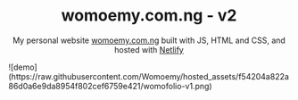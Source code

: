 <h1 align="center">
    womoemy.com.ng - v2
</h1>
<p align="center">
    My personal website <a href="https://womoemy.com.ng/" target="_blank">womoemy.com.ng</a>
    built with JS, HTML and CSS, 
    and hosted with <a href="https://www.netlify.com/" target="_blank">Netlify</a>
</p>
![demo](https://raw.githubusercontent.com/Womoemy/hosted_assets/f54204a822a86d0a6e9da8954f802cef6759e421/womofolio-v1.png)
